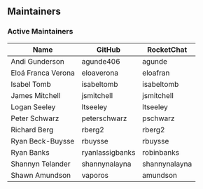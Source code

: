## Maintainers

### Active Maintainers
| Name | GitHub | RocketChat |
| --- | --- | --- |
| Andi Gunderson | agunde406 | agunde |
| Eloá Franca Verona | eloaverona | eloafran |
| Isabel Tomb | isabeltomb | isabeltomb |
| James Mitchell | jsmitchell | jsmitchell |
| Logan Seeley | ltseeley | ltseeley |
| Peter Schwarz | peterschwarz | pschwarz |
| Richard Berg | rberg2 | rberg2 |
| Ryan Beck-Buysse | rbuysse | rbuysse |
| Ryan Banks | ryanlassigbanks | robinbanks |
| Shannyn Telander | shannynalayna | shannynalayna |
| Shawn Amundson | vaporos | amundson |

